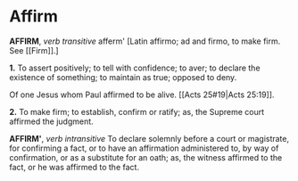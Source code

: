 # Affirm

**AFFIRM**, _verb transitive_ afferm' \[Latin affirmo; ad and firmo, to make firm. See [[Firm]].\]

**1.** To assert positively; to tell with confidence; to aver; to declare the existence of something; to maintain as true; opposed to deny.

Of one Jesus whom Paul affirmed to be alive. [[Acts 25#19|Acts 25:19]].

**2.** To make firm; to establish, confirm or ratify; as, the Supreme court affirmed the judgment.

**AFFIRM'**, _verb intransitive_ To declare solemnly before a court or magistrate, for confirming a fact, or to have an affirmation administered to, by way of confirmation, or as a substitute for an oath; as, the witness affirmed to the fact, or he was affirmed to the fact.